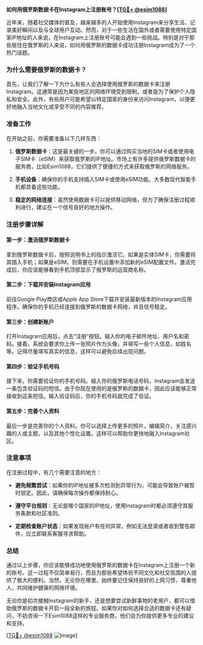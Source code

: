 **如何用俄罗斯数据卡在Instagram上注册账号？[[TG💪+ @esim1088](https://t.me/s/esim1088)]**

近年来，随着社交媒体的普及，越来越多的人开始使用Instagram来分享生活、记录美好瞬间以及与全球用户互动。然而，对于一些生活在国外或者需要使用特定国家IP地址的人来说，在Instagram上注册账号可能会遇到一些挑战。特别是对于那些居住在俄罗斯的人来说，如何用俄罗斯的数据卡成功注册Instagram成为了一个热门话题。

### 为什么需要俄罗斯的数据卡？

首先，让我们了解一下为什么有些人会选择使用俄罗斯的数据卡来注册Instagram。这通常是因为某些地区的网络环境受到限制，或者是为了保护个人隐私和安全。此外，有些用户可能希望以特定国家的身份来访问Instagram，以便更好地融入当地文化或享受不同的内容推荐。

### 准备工作

在开始之前，你需要准备以下几样东西：

1. **俄罗斯数据卡**：这是最关键的一步。你可以通过购买当地的SIM卡或者使用电子SIM卡（eSIM）来获取俄罗斯的IP地址。市场上有许多提供俄罗斯数据卡的服务商，比如Esim1088，它们提供了便捷的方式来获取俄罗斯的网络服务。
   
2. **手机设备**：确保你的手机支持插入SIM卡或使用eSIM功能。大多数现代智能手机都具备这些功能。

3. **稳定的网络连接**：虽然使用数据卡可以提供移动网络，但为了确保注册过程顺利进行，建议在一个信号良好的地方操作。

### 注册步骤详解

#### 第一步：激活俄罗斯数据卡

拿到俄罗斯数据卡后，按照说明书上的指示激活它。如果是实体SIM卡，你需要将其插入手机；如果是eSIM，则需要在手机设置中添加新的eSIM配置文件。激活完成后，你应该能够看到手机顶部显示了俄罗斯的运营商名称。

#### 第二步：下载并安装Instagram应用

前往Google Play商店或Apple App Store下载并安装最新版本的Instagram应用程序。确保你的手机已经连接到俄罗斯的数据卡网络，并且信号稳定。

#### 第三步：创建新账户

打开Instagram应用后，点击“注册”按钮。输入你的电子邮件地址、用户名和密码。接着，系统会要求你上传一张照片作为头像，并填写一些个人信息，如姓名等。记得尽量填写真实的信息，这样可以避免后续出现问题。

#### 第四步：验证手机号码

接下来，你需要验证你的手机号码。输入你的俄罗斯电话号码，Instagram会发送一条包含验证码的短信。由于你现在使用的是俄罗斯的数据卡，因此应该能够正常接收到这条短信。输入验证码后，你的手机号码就完成了验证。

#### 第五步：完善个人资料

最后一步是完善你的个人资料。你可以选择上传更多的照片，编辑简介，关注感兴趣的人或主题，以及其他个性化设置。这样可以帮助你更快地融入Instagram社区。

### 注意事项

在注册过程中，有几个需要注意的地方：

- **避免频繁尝试**：如果你的IP地址被多次检测到异常行为，可能会导致账户被暂时锁定。因此，请确保每次操作都保持耐心。
  
- **遵守平台规则**：无论是哪个国家的IP地址，使用Instagram时都必须遵守其服务条款和社区准则。

- **定期检查账户状态**：如果发现账户有任何异常，例如无法登录或者收到警告邮件，应立即联系客服寻求帮助。

### 总结

通过以上步骤，你应该能够成功地使用俄罗斯的数据卡在Instagram上注册一个新的账号。这一过程不仅简单易行，而且为那些希望体验不同文化和社交氛围的人提供了极大的便利。当然，无论你在哪里，始终要记住保持良好的上网习惯，尊重他人，共同维护健康的网络环境。

无论你是初次接触Instagram的新手，还是想要尝试新鲜事物的老用户，都可以借助俄罗斯的数据卡开启一段全新的旅程。如果你对如何选择合适的数据卡还有疑问，不妨咨询一下Esim1088这样的专业服务商，他们会为你提供更多专业的建议和支持。

[[TG💪+ @esim1088](https://t.me/s/esim1088) ![Image](https://i.postimg.cc/4NQfJmqS/Snipaste-2025-05-13-00-14-12.png)]
